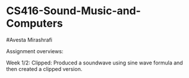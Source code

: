 # CS416-Sound-Music-and-Computers

#Avesta Mirashrafi

Assignment overviews:

Week 1/2: 
  Clipped: Produced a soundwave using sine wave formula and then created a clipped version.
